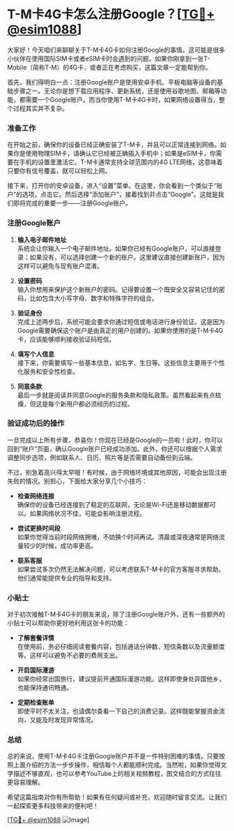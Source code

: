 # T-M卡4G卡怎么注册Google？[[TG💪+ @esim1088](https://t.me/s/esim1088)]

大家好！今天咱们来聊聊关于T-M卡4G卡如何注册Google的事情。这可能是很多小伙伴在使用国际SIM卡或者eSIM卡时会遇到的问题。如果你刚拿到一张T-Mobile（简称T-M）的4G卡，或者正在考虑购买，这篇文章一定能帮到你。

首先，我们得明白一点：注册Google账户是使用安卓手机、平板电脑等设备的基础步骤之一。无论你是想下载应用程序、更新系统，还是使用谷歌地图、邮箱等功能，都需要一个Google账户。而当你使用T-M卡4G卡时，如果网络设置得当，整个过程其实并不复杂。

### 准备工作

在开始之前，确保你的设备已经正确安装了T-M卡，并且可以正常连接到网络。如果你是使用物理SIM卡，请确认它已经被正确插入手机中；如果是eSIM卡，你需要在手机的设置里激活它。T-M卡通常支持全球范围内的4G LTE网络，这意味着只要你有信号覆盖，就可以轻松上网。

接下来，打开你的安卓设备，进入“设置”菜单。在这里，你会看到一个类似于“账户”的选项，点击它。然后选择“添加账户”，接着找到并点击“Google”。这就是我们即将完成的重要一步——注册Google账户。

### 注册Google账户

1. **输入电子邮件地址**  
   系统会让你输入一个电子邮件地址。如果你已经有Google账户，可以直接登录；如果没有，可以选择创建一个新的账户。这里建议直接创建新账户，因为这样可以避免与现有账户混淆。

2. **设置密码**  
   输入你想用来保护这个新账户的密码。记得要设置一个既安全又容易记住的密码，比如包含大小写字母、数字和特殊字符的组合。

3. **验证身份**  
   完成上述两步后，系统可能会要求你通过短信或电话进行身份验证。这是因为Google需要确保这个账户是由真正的用户创建的。如果你使用的是T-M卡4G卡，应该能够顺利接收验证码短信。

4. **填写个人信息**  
   接下来，你需要填写一些基本信息，如名字、生日等。这些信息主要用于个性化服务和安全性检查。

5. **同意条款**  
   最后一步就是阅读并同意Google的服务条款和隐私政策。虽然看起来有点枯燥，但这是每个新用户都必须经历的过程。

### 验证成功后的操作

一旦完成以上所有步骤，恭喜你！你现在已经是Google的一员啦！此时，你可以回到“账户”页面，确认Google账户已经成功添加。此外，你还可以根据个人需求调整同步选项，例如联系人、日历、照片等是否需要自动备份到云端。

不过，别急着高兴得太早哦！有时候，由于网络环境或其他原因，可能会出现注册失败的情况。别担心，下面给大家分享几个小技巧：

- **检查网络连接**  
  确保你的设备已经连接到了稳定的互联网，无论是Wi-Fi还是移动数据都可以。如果网络状况不佳，可能会影响注册流程。

- **尝试更换时间段**  
  如果你觉得当前时段网络拥堵，不妨换个时间再试。清晨或深夜通常是网络流量较少的时候，成功率更高。

- **联系客服**  
  如果尝试多次仍然无法解决问题，可以考虑联系T-M卡的官方客服寻求帮助。他们通常能提供专业的指导和支持。

### 小贴士

对于初次接触T-M卡4G卡的朋友来说，除了注册Google账户外，还有一些额外的小贴士可以帮助你更好地利用这张卡的功能：

- **了解套餐详情**  
  在使用前，务必仔细阅读套餐内容，包括通话分钟数、短信条数以及流量额度等。这样可以避免不必要的费用支出。

- **开启国际漫游**  
  如果你经常出国旅行，建议提前开通国际漫游功能。这样即使身处异国他乡，也能保持通讯畅通。

- **定期检查账单**  
  即使平时不太关注，也请偶尔查看一下自己的消费记录。这样既能掌握资金流向，又能及时发现异常情况。

### 总结

总的来说，使用T-M卡4G卡注册Google账户并不是一件特别困难的事情。只要按照上面介绍的方法一步步操作，相信每个人都能顺利完成。当然啦，如果你觉得文字描述不够直观，也可以参考YouTube上的相关视频教程，图文结合的方式往往更容易理解。

希望这篇指南对你有所帮助！如果有任何疑问或补充，欢迎随时留言交流。让我们一起探索更多科技带来的便利吧！

[[TG💪+ @esim1088](https://t.me/s/esim1088) ![Image](https://i.postimg.cc/4NQfJmqS/Snipaste-2025-05-13-00-14-12.png)]